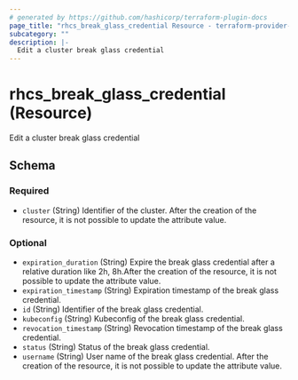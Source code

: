 ```yaml
---
# generated by https://github.com/hashicorp/terraform-plugin-docs
page_title: "rhcs_break_glass_credential Resource - terraform-provider-rhcs"
subcategory: ""
description: |-
  Edit a cluster break glass credential
---
```


# rhcs_break_glass_credential (Resource)

Edit a cluster break glass credential



<!-- schema generated by tfplugindocs -->
## Schema

### Required

- `cluster` (String) Identifier of the cluster. After the creation of the resource, it is not possible to update the attribute value.

### Optional

- `expiration_duration` (String) Expire the break glass credential after a relative duration like 2h, 8h.After the creation of the resource, it is not possible to update the attribute value.
- `expiration_timestamp` (String) Expiration timestamp of the break glass credential.
- `id` (String) Identifier of the break glass credential.
- `kubeconfig` (String) Kubeconfig of the break glass credential.
- `revocation_timestamp` (String) Revocation timestamp of the break glass credential.
- `status` (String) Status of the break glass credential.
- `username` (String) User name of the break glass credential. After the creation of the resource, it is not possible to update the attribute value.
